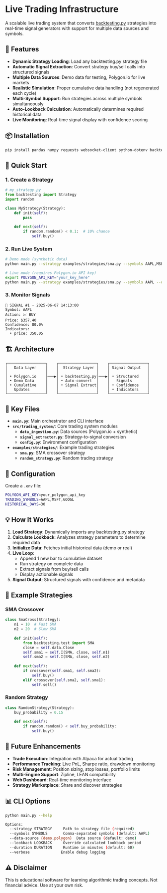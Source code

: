 # Live Trading Infrastructure

A scalable live trading system that converts [backtesting.py](https://kernc.github.io/backtesting.py/) strategies into real-time signal generators with support for multiple data sources and symbols.

## 🚀 Features

- **Dynamic Strategy Loading**: Load any backtesting.py strategy file
- **Automatic Signal Extraction**: Convert strategy buy/sell calls into structured signals
- **Multiple Data Sources**: Demo data for testing, Polygon.io for live markets
- **Realistic Simulation**: Proper cumulative data handling (not regenerated each cycle)
- **Multi-Symbol Support**: Run strategies across multiple symbols simultaneously
- **Auto-Lookback Calculation**: Automatically determines required historical data
- **Live Monitoring**: Real-time signal display with confidence scoring

## 📦 Installation

```bash
pip install pandas numpy requests websocket-client python-dotenv backtesting
```

## 🎯 Quick Start

### 1. Create a Strategy
```python
# my_strategy.py
from backtesting import Strategy
import random

class MyStrategy(Strategy):
    def init(self):
        pass
    
    def next(self):
        if random.random() < 0.1:  # 10% chance
            self.buy()
```

### 2. Run Live System
```bash
# Demo mode (synthetic data)
python main.py --strategy examples/strategies/sma.py --symbols AAPL,MSFT --data-source demo --duration 5

# Live mode (requires Polygon.io API key)
export POLYGON_API_KEY="your_key_here"
python main.py --strategy examples/strategies/sma.py --symbols AAPL --data-source polygon --duration 60
```

### 3. Monitor Signals
```
🎯 SIGNAL #1 - 2025-06-07 14:13:00
Symbol: AAPL
Action: 📈 BUY
Price: $357.40
Confidence: 80.0%
Indicators:
  • price: 350.05
```

## 🏗️ Architecture

```
┌─────────────────┐    ┌─────────────────┐    ┌─────────────────┐
│   Data Layer    │    │  Strategy Layer │    │ Signal Output   │
│                 │    │                 │    │                 │
│ • Polygon.io    │───▶│ • backtesting.py│───▶│ • Structured    │
│ • Demo Data     │    │ • Auto-convert  │    │   Signals       │
│ • Cumulative    │    │ • Signal Extract│    │ • Confidence    │
│   Updates       │    │                 │    │ • Indicators    │
└─────────────────┘    └─────────────────┘    └─────────────────┘
```

## 📁 Key Files

- **`main.py`**: Main orchestrator and CLI interface
- **`src/trading_system/`**: Core trading system modules
  - **`data_ingestion.py`**: Data sources (Polygon.io + synthetic)
  - **`signal_extractor.py`**: Strategy-to-signal conversion
  - **`config.py`**: Environment configuration
- **`examples/strategies/`**: Example trading strategies
  - **`sma.py`**: SMA crossover strategy
  - **`random_strategy.py`**: Random trading strategy

## 🔧 Configuration

Create a `.env` file:
```bash
POLYGON_API_KEY=your_polygon_api_key
TRADING_SYMBOLS=AAPL,MSFT,GOOGL
HISTORICAL_DAYS=30
```

## 💡 How It Works

1. **Load Strategy**: Dynamically imports any backtesting.py strategy
2. **Calculate Lookback**: Analyzes strategy parameters to determine required data
3. **Initialize Data**: Fetches initial historical data (demo or real)
4. **Live Loop**: 
   - Append 1 new bar to cumulative dataset
   - Run strategy on complete data
   - Extract signals from buy/sell calls
   - Display actionable signals
5. **Signal Output**: Structured signals with confidence and metadata

## 🎲 Example Strategies

### SMA Crossover
```python
class SmaCross(Strategy):
    n1 = 10  # Fast SMA
    n2 = 20  # Slow SMA
    
    def init(self):
        from backtesting.test import SMA
        close = self.data.Close
        self.sma1 = self.I(SMA, close, self.n1)
        self.sma2 = self.I(SMA, close, self.n2)
    
    def next(self):
        if crossover(self.sma1, self.sma2):
            self.buy()
        elif crossover(self.sma2, self.sma1):
            self.sell()
```

### Random Strategy
```python
class RandomStrategy(Strategy):
    buy_probability = 0.15
    
    def next(self):
        if random.random() < self.buy_probability:
            self.buy()
```

## 🔮 Future Enhancements

- **Trade Execution**: Integration with Alpaca for actual trading
- **Performance Tracking**: Live PnL, Sharpe ratio, drawdown monitoring  
- **Risk Management**: Position sizing, stop losses, portfolio limits
- **Multi-Engine Support**: Zipline, LEAN compatibility
- **Web Dashboard**: Real-time monitoring interface
- **Strategy Marketplace**: Share and discover strategies

## 📊 CLI Options

```bash
python main.py --help

Options:
  --strategy STRATEGY     Path to strategy file (required)
  --symbols SYMBOLS       Comma-separated symbols (default: AAPL)
  --data-source {demo,polygon}  Data source (default: demo)
  --lookback LOOKBACK     Override calculated lookback period
  --duration DURATION     Runtime in minutes (default: 60)
  --verbose              Enable debug logging
```

## ⚠️ Disclaimer

This is educational software for learning algorithmic trading concepts. Not financial advice. Use at your own risk. 